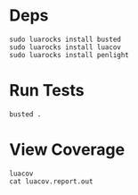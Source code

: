 # Deps

```
sudo luarocks install busted
sudo luarocks install luacov
sudo luarocks install penlight
```

# Run Tests

```
busted .
```

# View Coverage

```
luacov
cat luacov.report.out
```
